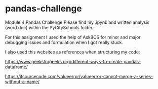# pandas-challenge
Module 4 Pandas Challenge
Please find my .ipynb and written analysis (word doc) within the PyCitySchools folder. 

For this assignment I used the help of AskBCS for minor and major debugging issues and formulation when I got really stuck. 

I also used this websites as references when structuring my code:

https://www.geeksforgeeks.org/different-ways-to-create-pandas-dataframe/

https://itsourcecode.com/valueerror/valueerror-cannot-merge-a-series-without-a-name/
